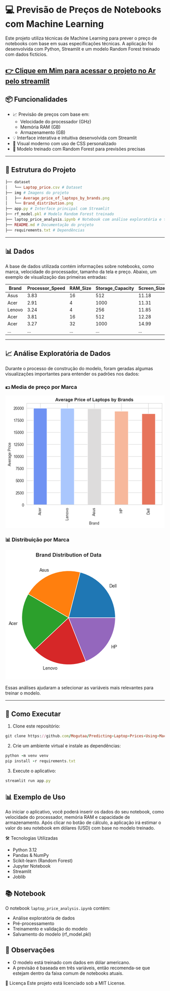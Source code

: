 # 💻 Previsão de Preços de Notebooks com Machine Learning

Este projeto utiliza técnicas de Machine Learning para prever o preço de notebooks com base em suas especificações técnicas. A aplicação foi desenvolvida com Python, Streamlit e um modelo Random Forest treinado com dados ficticios.

[👉 Clique em Mim para acessar o projeto no Ar pelo streamlit](https://notebook-price-predictor.streamlit.app/)
---

## 📦 Funcionalidades

- 📈 Previsão de preços com base em:
  - Velocidade do processador (GHz)
  - Memória RAM (GB)
  - Armazenamento (GB)
- 💡 Interface interativa e intuitiva desenvolvida com Streamlit
- 🎉 Visual moderno com uso de CSS personalizado
- 🎯 Modelo treinado com Random Forest para previsões precisas

---

## 📁 Estrutura do Projeto

```ruby
├── dataset
│   └── Laptop_price.csv # Dataset
├── img # Imagens do projeto
│   ├── Average_price_of_laptops_by_brands.png
│   └── Brand_distribution.png
├── app.py # Interface principal com Streamlit 
├── rf_model.pkl # Modelo Random Forest treinado 
├── laptop_price_analysis.ipynb # Notebook com análise exploratória e treinamento 
├── README.md # Documentação do projeto
├── requirements.txt # Dependências
```


---

## 📊 Dados

A base de dados utilizada contém informações sobre notebooks, como marca, velocidade do processador, tamanho da tela e preço. Abaixo, um exemplo de visualização das primeiras entradas:

| Brand  | Processor_Speed | RAM_Size | Storage_Capacity | Screen_Size | Weight  | Price         |
|--------|------------------|-----------|-------------------|--------------|----------|----------------|
| Asus   | 3.83             | 16        | 512               | 11.18        | 2.64     | 17395.09       |
| Acer   | 2.91             | 4         | 1000              | 11.31        | 3.26     | 31607.61       |
| Lenovo | 3.24             | 4         | 256               | 11.85        | 2.03     | 9291.02        |
| Acer   | 3.81             | 16        | 512               | 12.28        | 4.57     | 17436.73       |
| Acer   | 3.27             | 32        | 1000              | 14.99        | 4.19     | 32917.99       |
| ...    | ...              | ...       | ...               | ...          | ...      | ...            |

---

## 📈 Análise Exploratória de Dados

Durante o processo de construção do modelo, foram geradas algumas visualizações importantes para entender os padrões nos dados:

### 💵 Media de preço por Marca

![Media preço por marca](img/Average_price_of_laptops_by_brands.png)

### 📊 Distribuição por Marca

![Distribuição por Marca](img/Brand_distribution.png)

Essas análises ajudaram a selecionar as variáveis mais relevantes para treinar o modelo.

---


## 🚀 Como Executar

1. Clone este repositório:

```ruby
git clone https://github.com/Mogutaa/Predicting-Laptop-Prices-Using-Machine-Learning.git
```
2. Crie um ambiente virtual e instale as dependências:

```ruby
python -m venv venv
pip install -r requirements.txt
```
3. Execute o aplicativo:

```ruby
streamlit run app.py
```
## 📊 Exemplo de Uso
Ao iniciar o aplicativo, você poderá inserir os dados do seu notebook, como velocidade do processador, memória RAM e capacidade de armazenamento. Após clicar no botão de cálculo, a aplicação irá estimar o valor do seu notebook em dólares (USD) com base no modelo treinado.

🛠️ Tecnologias Utilizadas
- Python 3.12
- Pandas & NumPy
- Scikit-learn (Random Forest)
- Jupyter Notebook
- Streamlit
- Joblib

## 📚 Notebook

O notebook `laptop_price_analysis.ipynb` contém:

- Análise exploratória de dados
- Pré-processamento
- Treinamento e validação do modelo
- Salvamento do modelo (rf_model.pkl)

## 📌 Observações

- O modelo está treinado com dados em dólar americano.
- A previsão é baseada em três variáveis, então recomenda-se que estejam dentro da faixa comum de notebooks atuais.

📄 Licença
Este projeto está licenciado sob a MIT License.
